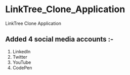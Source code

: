 # LinkTree_Clone_Application


LinkTree Clone Application

## Added 4 social media accounts :-

1. LinkedIn
2. Twitter
3. YouTube
4. CodePen
